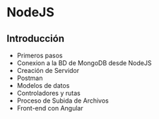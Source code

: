# NodeJS

## Introducción

- Primeros pasos
- Conexion a la BD de MongoDB desde NodeJS
- Creación de Servidor
- Postman
- Modelos de datos
- Controladores y rutas
- Proceso de Subida de Archivos 
- Front-end con Angular

